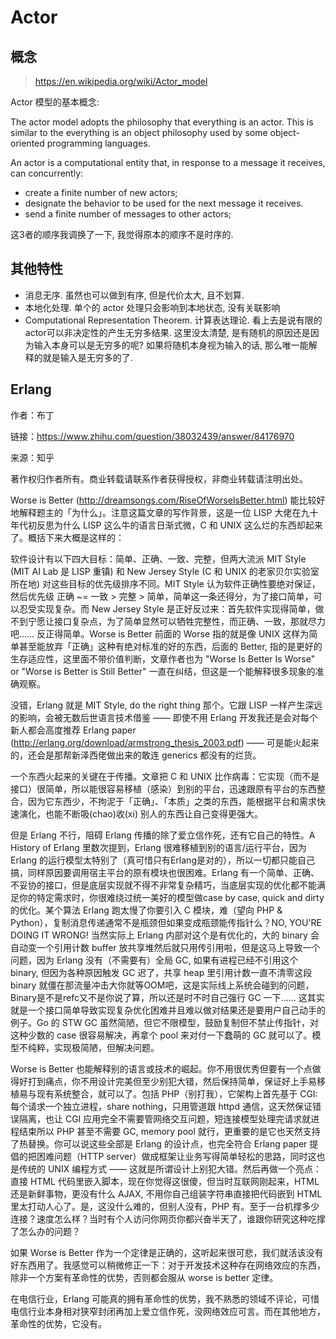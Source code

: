# Actor

## 概念

> https://en.wikipedia.org/wiki/Actor_model

Actor 模型的基本概念:

The actor model adopts the philosophy that everything is an actor. This is similar to the everything is an object philosophy used by some object-oriented programming languages.

An actor is a computational entity that, in response to a message it receives, can concurrently:

* create a finite number of new actors;
* designate the behavior to be used for the next message it receives.
* send a finite number of messages to other actors;

这3者的顺序我调换了一下, 我觉得原本的顺序不是时序的.

## 其他特性

* 消息无序. 虽然也可以做到有序, 但是代价太大, 且不划算.
* 本地化处理. 单个的 actor 处理只会影响到本地状态, 没有关联影响
* Computational Representation Theorem. 计算表达理论. 看上去是说有限的actor可以非决定性的产生无穷多结果. 这里没太清楚, 是有随机的原因还是因为输入本身可以是无穷多的呢? 如果将随机本身视为输入的话, 那么唯一能解释的就是输入是无穷多的了.


## Erlang

作者：布丁

链接：https://www.zhihu.com/question/38032439/answer/84176970

来源：知乎

著作权归作者所有。商业转载请联系作者获得授权，非商业转载请注明出处。

Worse is Better (http://dreamsongs.com/RiseOfWorseIsBetter.html) 能比较好地解释题主的「为什么」。注意这篇文章的写作背景，这是一位 LISP 大佬在九十年代初反思为什么 LISP 这么牛的语言日渐式微，C 和 UNIX 这么烂的东西却起来了。概括下来大概是这样的：

软件设计有以下四大目标：简单、正确、一致、完整，但两大流派 MIT Style (MIT AI Lab 是 LISP 重镇) 和 New Jersey Style (C 和 UNIX 的老家贝尔实验室所在地) 对这些目标的优先级排序不同。MIT Style 认为软件正确性要绝对保证，然后优先级 正确 ~= 一致 > 完整 > 简单，简单这一条还得分，为了接口简单，可以忍受实现复杂。而 New Jersey Style 是正好反过来：首先软件实现得简单，做不到宁愿让接口复杂点，为了简单显然可以牺牲完整性，而正确、一致，那就尽力吧…… 反正得简单。Worse is Better 前面的 Worse 指的就是像 UNIX 这样为简单甚至能放弃「正确」这种有绝对标准的好的东西，后面的 Better, 指的是更好的生存适应性，这里面不带价值判断，文章作者也为 "Worse Is Better Is Worse" or "Worse is Better is Still Better" 一直在纠结，但这是一个能解释很多现象的准确观察。

没错，Erlang 就是 MIT Style, do the right thing 那个。它跟 LISP 一样产生深远的影响，会被无数后世语言技术借鉴 —— 即使不用 Erlang 开发我还是会对每个新人都会高度推荐 Erlang paper (http://erlang.org/download/armstrong_thesis_2003.pdf) —— 可是能火起来的，还会是那帮新泽西佬做出来的敢连 generics 都没有的烂货。

一个东西火起来的关键在于传播。文章把 C 和 UNIX 比作病毒：它实现（而不是接口）很简单，所以能很容易移植（感染）到别的平台，迅速跟原有平台的东西整合，因为它东西少，不拘泥于「正确」、「本质」之类的东西，能根据平台和需求快速演化，也能不断吸(chao)收(xi) 别人的东西让自己变得更强大。

但是 Erlang 不行，阻碍 Erlang 传播的除了爱立信作死，还有它自己的特性。A History of Erlang 里数次提到，Erlang 很难移植到别的语言/运行平台，因为 Erlang 的运行模型太特别了（真可惜只有Erlang是对的），所以一切都只能自己搞，同样原因要调用宿主平台的原有模块也很困难。Erlang 有一个简单、正确、不妥协的接口，但是底层实现就不得不非常复杂精巧，当底层实现的优化都不能满足你的特定需求时，你很难绕过统一美好的模型做case by case, quick and dirty的优化。某个算法 Erlang 跑太慢了你要引入 C 模块，难（望向 PHP & Python），复制消息传递通常不是瓶颈但如果变成瓶颈能传指针么？NO, YOU'RE DOING IT WRONG! 当然实际上 Erlang 内部对这个是有优化的，大的 binary 会自动变一个引用计数 buffer 放共享堆然后就只用传引用啦，但是这马上导致一个问题，因为 Erlang 没有（不需要有）全局 GC, 如果有进程已经不引用这个 binary, 但因为各种原因触发 GC 迟了，共享 heap 里引用计数一直不清零这段 binary 就僵在那流量冲击大你就等OOM吧，这是实际线上系统会碰到的问题，Binary是不是refc又不是你说了算，所以还是时不时自己强行 GC 一下…… 这其实就是一个接口简单导致实现复杂优化困难并且难以做对结果还是要用户自己动手的例子。Go 的 STW GC 虽然简陋，但它不限模型，鼓励复制但不禁止传指针，对这种少数的 case 很容易解决，再拿个 pool 来对付一下蠢萌的 GC 就可以了。模型不纯粹，实现极简陋，但解决问题。

Worse is Better 也能解释别的语言或技术的崛起。你不用很优秀但要有一个点做得好打到痛点，你不用设计完美但至少别犯大错，然后保持简单，保证好上手易移植易与现有系统整合，就可以了。包括 PHP（别打我），它架构上首先基于 CGI: 每个请求一个独立进程，share nothing，只用管道跟 httpd 通信，这天然保证错误隔离，也让 CGI 应用完全不需要管网络交互问题，短连接模型处理完请求就进程结束所以 PHP 甚至不需要 GC, memory pool 就行，更重要的是它也天然支持了热替换。你可以说这些全部是 Erlang 的设计点，也完全符合 Erlang paper 提倡的把困难问题（HTTP server）做成框架让业务写得简单轻松的思路，同时这也是传统的 UNIX 编程方式 —— 这就是所谓设计上别犯大错。然后再做一个亮点：直接 HTML 代码里嵌入脚本，现在你觉得这很傻，但当时互联网刚起来，HTML 还是新鲜事物，更没有什么 AJAX, 不用你自己组装字符串直接把代码嵌到 HTML 里太打动人心了。是，这没什么难的，但别人没有，PHP 有。至于一台机撑多少连接？速度怎么样？当时有个人访问你网页你都兴奋半天了，谁跟你研究这种吃撑了怎么办的问题？

如果 Worse is Better 作为一个定律是正确的，这听起来很可悲，我们就活该没有好东西用了。我感觉可以稍微修正一下：对于开发技术这种存在网络效应的东西，除非一个方案有革命性的优势，否则都会服从 worse is better 定律。

在电信行业，Erlang 可能真的拥有革命性的优势，我不熟悉的领域不评论，可惜电信行业本身相对狭窄封闭再加上爱立信作死，没网络效应可言。而在其他地方，革命性的优势，它没有。
